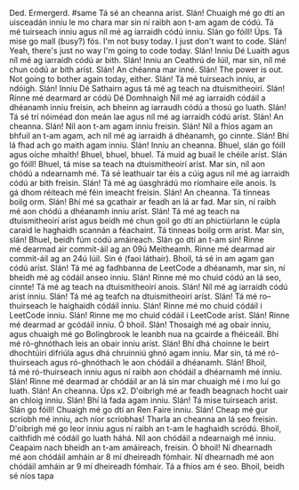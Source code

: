 Ded.
Ermergerd.
#same
Tá sé an cheanna aríst. Slán!
Chuaigh mé go dtí an uisceadán inniu le mo chara mar sin ní raibh aon t-am agam de códú.
Tá mé tuirseach inniu agus níl mé ag iarraidh códú inniu. Slán go fóill!
Úps. Tá mise go mall (busy?) fós.
I'm not busy today. I just don't want to code. Slán!
Yeah, there's just no way I'm going to code today. Slán!
Inniu Dé Luaith agus níl mé ag iarraidh códú ar bith. Slán!
Inniu an Ceathrú de Iúil, mar sin, níl mé chun códú ar bith aríst. Slán!
An chéanna mar inné. Slán!
The power is out. Not going to bother again today, either. Slán!
Tá mé tuirseach inniu, ar ndóigh. Slán!
Inniu Dé Sathairn agus tá mé ag teach na dtuismitheoirí. Slán!
Rinne mé dearmard ar códú Dé Domhnaigh 
Níl mé ag iarraidh códáil a dhéanamh inniu freisin, ach bheinn ag iarraudh códú a thosú go luath. Slán!
Tá sé trí nóiméad don meán lae agus níl mé ag iarraidh códú aríst. Slán!
An cheanna. Slán!
Níl aon t-am agam inniu freisin. Slán!
Níl a fhios agam an bhfuil an t-am agam, ach níl mé ag iarraidh á dhéanamh, go cinnte. Slán!
Bhí lá fhad ach go maith agam inniu. Slán!
Inniu an cheanna. Bhuel, slán go fóill agus oíche mhaith!
Bhuel, bhuel, bhuel. Tá muid ag buail le chéile aríst. Slán go fóill!
Bhuel, tá mise sa teach na dtuismitheoirí aríst. Mar sin, níl aon chódú a ndearnamh mé.
Tá sé leathuair tar éis a cúig agus níl mé ag iarraidh códú ar bith freisin. Slán!
Tá mé ag úasghrádú mo ríomhaire eile anois. Is gá dhom réiteach mé féin imeacht freisin. Slán!
An cheanna.
Tá tinneas boilg orm. Slán!
Bhí mé sa gcathair ar feadh an lá ar fad. Mar sin, ní raibh mé aon chódú a dhéanamh inniu aríst. Slán!
Tá mé ag teach na dtuismitheoirí aríst agus beidh mé chun goil go dtí an phictiúrlann le cúpla caraid le haghaidh scannán a féachaint.
Tá tinneas boilg orm aríst. Mar sin, slán!
Bhuel, beidh fúm códú amáireach. Slán go dtí an t-am sin!
Rinne mé dearmad air commit-áil ag an 09ú Meitheamh.
Rinne mé dearmad air commit-áil ag an 24ú Iúil.
Sin é (faoi láthair).
Bhoil, tá sé in am agam gan códú aríst. Slán!
Tá mé ag fadhbanna de LeetCode a dhéanamh, mar sin, ní bheidh mé ag códáil anseo inniu. Slán!
Rinne mé mo chuid códú an lá seo, cinnte!
Tá mé ag teach na dtuismitheoirí anois. Slán!
Níl mé ag iarraidh códú aríst inniu. Slán!
Tá mé ag teafch na dtuismitheoirí aríst. Slán!
Tá mé ro–thuirseach le haighaidh códáil inniu. Slán!
Rinne mé mo chuid códáil i LeetCode inniu. Slán!
Rinne me mo chuid códáil i LeetCode aríst. Slán!
Rinne mé dearmad ar gcódáil inniu. Ó bhoil. Slán!
Thosaigh mé ag obair inniu, agus chuaigh mé go Bolingbrook le leanbh nua na gcairde a fhéiceáil.
Bhí mé ró-ghnóthach leis an obair inniu aríst. Slán!
Bhí dhá choinne le beirt dhochtúiri difriúla agus dhá chruinniú ghnó agam inniu. Mar sin, tá mé ró-thuirseach agus ró-ghnóthach le aon chódáil a dhéanamh. Slán!
Bhoil, tá mé ró-thuirseach inniu agus ní raibh aon chódáil a dhéarnamh mé inniu. Slán!
Rinne mé dearmad ar chódáil ar an lá sin mar chuaigh mé i mo luí go luath. Slán!
An cheanna.
Úps x2.
D'oibrigh mé ar feadh beagnach hocht uair an chloig inniu. Slán!
Bhí lá fada agam inniu. Slán!
Tá mise tuirseach aríst. Slán go fóill!
Chuaigh mé go dtí an Ren Faire inniu. Slán!
Cheap mé gur scríobh mé inniu, ach níor scríobhas!
Tharla an cheanna an lá seo freisin.
D'oibrigh mé go leor inniu agus ní raibh an t-am le haghaidh scródú.
Bhoil, caithfidh mé códáil go luath háhá.
Níl aon chódáil a ndearnaigh mé inniu.
Ceapaim nach bheidh an t-am amáireach, freisin. Ó bhoil!
Ní dhearnadh mé aon chódáil amháin ar 8 mí dheireadh fómhair.
Ní dhearnadh mé aon chódáil amháin ar 9 mí dheireadh fómhair. Tá a fhios am é seo.
Bhoil, beidh sé níos tapa 